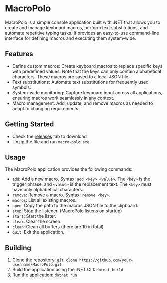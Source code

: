 # MacroPolo

MacroPolo is a simple console application built with .NET that allows you to create and manage keyboard macros, perform text substitutions, and automate repetitive typing tasks. It provides an easy-to-use command-line interface for defining macros and executing them system-wide.

## Features

- Define custom macros: Create keyboard macros to replace specific keys with predefined values. Note that the keys can only contain alphabetical characters. These macros are saved to a local JSON file.
- Text substitutions: Automate text substitutions for frequently used symbols.
- System-wide monitoring: Capture keyboard input across all applications, ensuring macros work seamlessly in any context.
- Macro management: Add, update, and remove macros as needed to adapt to changing requirements.

## Getting Started

- Check the [releases](https://github.com/yojoecapital/MacroPolo/releases) tab to download
- Unzip the file and run `macro-polo.exe`

## Usage

The MacroPolo application provides the following commands:

- `add`: Add a new macro. Syntax: `add <key> <value>`. The `<key>` is the trigger phrase, and `<value>` is the replacement text. The `<key>` must have only  alphabetical characters.
- `remove`: Remove a macro. Syntax: `remove <key>`.
- `macros`: List all existing macros.
- `open`: Copy the path to the macros JSON file to the clipboard. 
- `stop`: Stop the listener. (MacroPolo listens on startup)
- `start`: Start the lister.
- `clear`: Clear the screen.
- `clean`: Clean all buffers (there are 10 in total)
- `quit`: Exit the application.

## Building

1. Clone the repository: `git clone https://github.com/your-username/MacroPolo.git`
2. Build the application using the .NET CLI: `dotnet build`
3. Run the application: `dotnet run`
